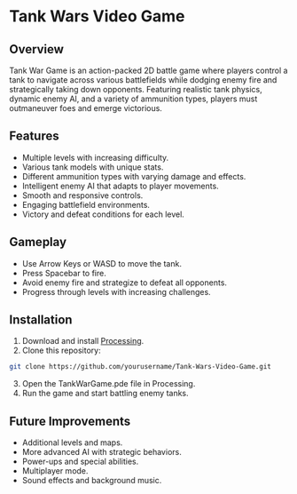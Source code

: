 # Tank Wars Video Game

## Overview
Tank War Game is an action-packed 2D battle game where players control a tank to navigate across various battlefields while dodging enemy fire and strategically taking down opponents. Featuring realistic tank physics, dynamic enemy AI, and a variety of ammunition types, players must outmaneuver foes and emerge victorious.

## Features
- Multiple levels with increasing difficulty.
- Various tank models with unique stats.
- Different ammunition types with varying damage and effects.
- Intelligent enemy AI that adapts to player movements.
- Smooth and responsive controls.
- Engaging battlefield environments.
- Victory and defeat conditions for each level.

## Gameplay
- Use Arrow Keys or WASD to move the tank.
- Press Spacebar to fire.
- Avoid enemy fire and strategize to defeat all opponents.
- Progress through levels with increasing challenges.

## Installation
1. Download and install [Processing](https://processing.org/download/).
2. Clone this repository:

```sh
git clone https://github.com/yourusername/Tank-Wars-Video-Game.git
```

3. Open the TankWarGame.pde file in Processing.
4. Run the game and start battling enemy tanks.

## Future Improvements
- Additional levels and maps.
- More advanced AI with strategic behaviors.
- Power-ups and special abilities.
- Multiplayer mode.
- Sound effects and background music.
